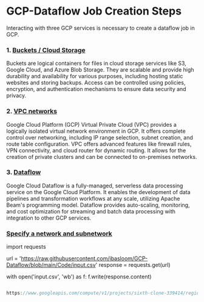 # GCP-Dataflow Job Creation Steps

Interacting with three GCP services is necessary to create a dataflow job in GCP.

### 1. [Buckets / Cloud Storage](https://console.cloud.google.com/storage/)

Buckets are logical containers for files in cloud storage services like S3, Google Cloud, and Azure Blob Storage. They are scalable and provide high durability and availability for various purposes, including hosting static websites and storing backups. Access can be controlled using policies, encryption, and authentication mechanisms to ensure data security and privacy.

### 2. [VPC networks](https://console.cloud.google.com/networking/networks/)

Google Cloud Platform (GCP) Virtual Private Cloud (VPC) provides a logically isolated virtual network environment in GCP. It offers complete control over networking, including IP range selection, subnet creation, and route table configuration. VPC offers advanced features like firewall rules, VPN connectivity, and cloud router for dynamic routing. It allows for the creation of private clusters and can be connected to on-premises networks.

### 3. [Dataflow](https://console.cloud.google.com/dataflow/)

Google Cloud Dataflow is a fully-managed, serverless data processing service on the Google Cloud Platform. It enables the development of data pipelines and transformation workflows at any scale, utilizing Apache Beam's programming model. Dataflow provides auto-scaling, monitoring, and cost optimization for streaming and batch data processing with integration to other GCP services.

### [Specify a network and subnetwork](https://cloud.google.com/dataflow/docs/guides/specifying-networks)

<!--[Download File](https://github.com/ibasloom/GCP-Dataflow/blob/main/Code/input.csv)-->

<!--Start Code For Download-->
import requests

url = 'https://raw.githubusercontent.com/ibasloom/GCP-Dataflow/blob/main/Code/input.csv'
response = requests.get(url)

with open('input.csv', 'wb') as f:
    f.write(response.content)
<!--End-->


```javascript

https://www.googleapis.com/compute/v1/projects/sixth-clone-339414/regions/us-central1/subnetworks/default

```
